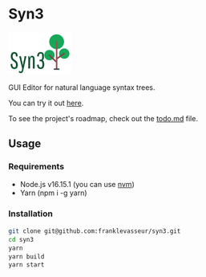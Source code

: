 # Syn3

<img src="./syn3.png" width=25% />

GUI Editor for natural language syntax trees.

You can try it out [here](https://franklevasseur.github.io/syn3).

To see the project's roadmap, check out the [todo.md](./todo.md) file.

## Usage

### Requirements

- Node.js v16.15.1 (you can use [nvm](https://github.com/nvm-sh/nvm))
- Yarn (npm i -g yarn)

### Installation

```bash
git clone git@github.com:franklevasseur/syn3.git
cd syn3
yarn
yarn build
yarn start
```
